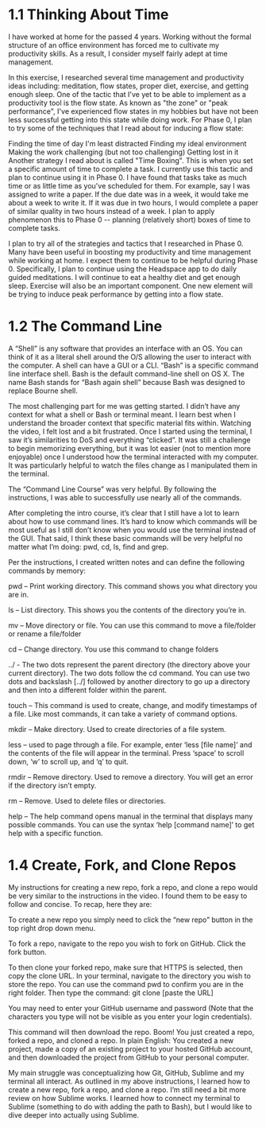 # 1.1 Thinking About Time
I have worked at home for the passed 4 years.  Working without the formal structure of an office environment has forced me to cultivate my productivity skills.  As a result, I consider myself fairly adept at time management.

In this exercise, I researched several time management and productivity ideas including:  meditation, flow states, proper diet, exercise, and getting enough sleep.  One of the tactic that I've yet to be able to implement as a productivity tool is the flow state.  As known as "the zone" or "peak performance", I've experienced flow states in my hobbies but have not been less successful getting into this state while doing work.  For Phase 0, I plan to try some of the techniques that I read about for inducing a flow state:

Finding the time of day I'm least distracted
Finding my ideal environment
Making the work challenging (but not too challenging)
 Getting lost in it
Another strategy I read about is called "Time Boxing".  This is when you set a specific amount of time to complete a task.  I currently use this tactic and plan to continue using it in Phase 0.  I have found that tasks take as much time or as little time as you've scheduled for them.  For example, say I was assigned to write a paper.  If the due date was in a week, it would take me about a week to write it.  If it was due in two hours, I would complete a paper of similar quality in two hours instead of a week.  I plan to apply phenomenon this to Phase 0 -- planning (relatively short) boxes of time to complete tasks.

I plan to try all of the strategies and tactics that I researched in Phase 0.  Many have been useful in boosting my productivity and time management while working at home.  I expect them to continue to be helpful during Phase 0.  Specifically, I plan to continue using the Headspace app to do daily guided meditations.  I will continue to eat a healthy diet and get enough sleep.  Exercise will also be an important component.  One new element will be trying to induce peak performance by getting into a flow state.

# 1.2 The Command Line
A “Shell” is any software that provides an interface with an OS.  You can think of it as a literal shell around the O/S allowing the user to interact with the computer.  A shell can have a GUI or a CLI.  “Bash” is a specific command line interface shell.  Bash is the default command-line shell on OS X. The name Bash stands for “Bash again shell” because Bash was designed to replace Bourne shell.

 The most challenging part for me was getting started.  I didn’t have any context for what a shell or Bash or terminal meant.  I learn best when I understand the broader context that specific material fits within. Watching the video, I felt lost and a bit frustrated.  Once I started using the terminal, I saw it’s similarities to DoS and everything “clicked”.  It was still a challenge to begin memorizing everything, but it was lot easier (not to mention more enjoyable) once I understood how the terminal interacted with my computer.  It was particularly helpful to watch the files change as I manipulated them in the terminal.

 The “Command Line Course” was very helpful.  By following the instructions, I was able to successfully use nearly all of the commands.

 After completing the intro course, it’s clear that I still have a lot to learn about how to use command lines.  It’s hard to know which commands will be most useful as I still don’t know when you would use the terminal instead of the GUI. That said, I think these basic commands will be very helpful no matter what I’m doing:  pwd, cd, ls, find and grep.

Per the instructions, I created written notes and can define the following commands by memory:

pwd – Print working directory.  This command shows you what directory you are in.

ls – List directory.  This shows you the contents of the directory you’re in.

mv – Move directory or file.  You can use this command to move a file/folder or rename a file/folder

cd – Change directory.  You use this command to change folders

../ - The two dots represent the parent directory (the directory above your current directory).  The two dots follow the cd command.  You can use two dots and backslash [../] followed by another directory to go up a directory and then into a different folder within the parent.

touch – This command is used to create, change, and modify timestamps of a file.  Like most commands, it can take a variety of command options.

mkdir – Make directory.  Used to create directories of a file system.

less – used to page through a file.  For example, enter ‘less [file name]’ and the contents of the file will appear in the terminal.  Press ‘space’ to scroll down, ‘w’ to scroll up, and ‘q’ to quit.

rmdir – Remove directory.  Used to remove a directory.  You will get an error if the directory isn’t empty.

rm – Remove.  Used to delete files or directories.

help – The help command opens manual in the terminal that displays many possible commands.  You can use the syntax ‘help [command name]’ to get help with a specific function.

# 1.4 Create, Fork, and Clone Repos
My instructions for creating a new repo, fork a repo, and clone a repo would be very similar to the instructions in the video.  I found them to be easy to follow and concise.  To recap, here they are:

To create a new repo you simply need to click the “new repo” button in the top right drop down menu.

To fork a repo, navigate to the repo you wish to fork on GitHub. Click the fork button.

To then clone your forked repo, make sure that HTTPS is selected, then copy the clone URL.  In your terminal, navigate to the directory you wish to store the repo.  You can use the command pwd to confirm you are in the right folder.  Then type the command:  git clone [paste the URL]

You may need to enter your GitHub username and password (Note that the characters you type will not be visible as you enter your login credentials).

This command will then download the repo. Boom! You just created a repo, forked a repo, and cloned a repo. In plain English:  You created a new project, made a copy of an existing project to your hosted GitHub account, and then downloaded the project from GitHub to your personal computer.

My main struggle was conceptualizing how Git, GitHub, Sublime and my terminal all interact.  As outlined in my above instructions, I learned how to create a new repo, fork a repo, and clone a repo.  I’m still need a bit more review on how Sublime works. I learned how to connect my terminal to Sublime (something to do with adding the path to Bash), but I would like to dive deeper into actually using Sublime.

